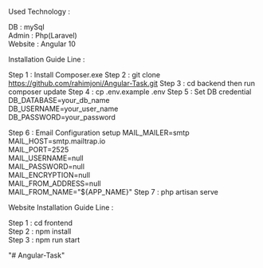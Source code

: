 Used Technology :                                                                                                                                             
                                                                                                                                         
DB : mySql  
Admin : Php(Laravel)                                                                                                                             
Website : Angular 10

Installation Guide Line :

Step 1 : Install Composer.exe 
Step 2 : git clone https://github.com/rahimjoni/Angular-Task.git
Step 3 : cd backend then run  composer update
Step 4 : cp .env.example .env
Step 5 : Set DB credential 
         DB_DATABASE=your_db_name                                 
         DB_USERNAME=your_user_name                                                                                                 
         DB_PASSWORD=your_password

Step 6 : Email Configuration setup 
         MAIL_MAILER=smtp                                                                                                         
         MAIL_HOST=smtp.mailtrap.io                                                                                                                                   
         MAIL_PORT=2525                                                                                                                                
         MAIL_USERNAME=null                                                                                                                       
         MAIL_PASSWORD=null                                                                                                                
         MAIL_ENCRYPTION=null                                                                                                              
         MAIL_FROM_ADDRESS=null                                                                                                                   
         MAIL_FROM_NAME="${APP_NAME}" 
Step 7 : php artisan serve

Website Installation Guide Line :

Step 1 : cd frontend                                                                                                            
Step 2 : npm install                                                                                                          
Step 3 : npm run start                                                                                                       





"# Angular-Task" 
